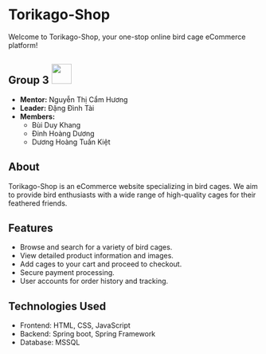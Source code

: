 # Torikago-Shop

Welcome to Torikago-Shop, your one-stop online bird cage eCommerce platform!

## Group 3 <img src="https://media.tenor.com/T8pE5uK3nKAAAAAC/aris-dancing-arisu-blue-archive.gif" width="40" >

- **Mentor:** Nguyễn Thị Cẩm Hương
- **Leader:** Đặng Đình Tài
- **Members:**
  - Bùi Duy Khang
  - Đinh Hoàng Dương
  - Dương Hoàng Tuấn Kiệt

## About

Torikago-Shop is an eCommerce website specializing in bird cages. We aim to provide bird enthusiasts with a wide range of high-quality cages for their feathered friends.

## Features

- Browse and search for a variety of bird cages.
- View detailed product information and images.
- Add cages to your cart and proceed to checkout.
- Secure payment processing.
- User accounts for order history and tracking.

## Technologies Used

- Frontend: HTML, CSS, JavaScript
- Backend: Spring boot, Spring Framework
- Database: MSSQL




